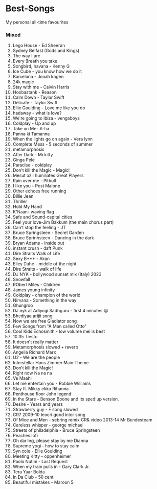 # Best-Songs
My personal all-time favourites


### Mixed
1. Lego House -  Ed Sheeran
2. Sydney Belfast (Gods and Kings)
3. The way I are
4. Every Breath you take
5. Songbird, havana - Kenny G
6. Ice Cube - you know how we do it
7. Barcelona - Jonah kagen
8. 24k magic
9. Stay with me - Calvin Harris
10. Hoobastank - Reason
12. Calm Down - Taylor Swift
13. Delicate - Taylor Swift
14. Ellie Goulding - Love me like you do
15. hadaway - what is love?
16. We're going to Ibiza - vengaboys
17. Coldplay - Up and up
18. Take on Me- A-ha
19. Panna ki Tamanna
20. When the lights go on again - Vera lynn
21. Complete Mess - 5 seconds of summer
22. metamorphosis
23. After Dark - Mr.kitty
24. Ginga Pele
25. Paradise - coldplay
26. Don't kill the Magic - Magic!
27. Mesut ozil humiliates Great Players
28. Rain over me -  Pitbull
29. I like you - Post Malone
30. Other echoes free running
31. Billie Jean
32. Thriller
33. Hold My Hand
34. K'Naan- waving flag
35. Safe and Sound-capital cities
36. Feel your love-Jim Bakkum (the main chorus part)
37. Can't stop the feeling - JT
38. Bruce Springsteen - Secret Garden
39. Bruce Sprinhsteen - Dancing in the dark
40. Bryan Adams - Inside out
41. instant crush - daft Punk
42. Dire Straits Walk of Life
43. Sexy B*** - Akon
44. Elley Duhe - middle of the night
45. Dire Straits - walk of life
46. DJ NYK - bollywood sunset mix (Italy) 2023
47. Snowfall
48. RObert Miles - Children
49. James young infinity
50. Coldplay - champion of the world
51. Nirvana - Something in the way
52. Ghungroo
53. DJ nyk at  Adiyogi Sadhguru - first 4 minutes 😍
54. Bhediyaa arijit song
55. Now we are free Gladiator song
56. Few Songs from "A Man called Otto"
57. Cool Kids Echosmith - low volume mei is best
58. 10:35 Tiesto
59. It doesn't really matter
60. Metamorphosis slowed + reverb
61. Angelia Richard Marx
62. U2 - We are the people
63. Interstellar Hans Zimmer Main Theme
64. Don't kill the Magic!
65. Right now Na na na
66. Ve Maahi
67. Let me entertain you - Robbie Williams
68. Stay ft. Mikky ekko Rihanna
69. Penthouse floor John legend
70. In the Stars - Benson Boone and its sped up version.
71. Desire - Years and years
72. Strawberry guy -  F song slowed
73. CR7 2009-10 teocri good intor song
74. Of Mice and Men - sebring remix CR& video 2013-14 Mr Bundesteam
75. Careless whisper - george michael
76. Streets of philadelphia - Bruce Springsteen
77. Peaches lofi
78. Oh darling, please stay by me Dianna
79. Supreme yogi - how to stay calm
80. Syn cole - Ellie Goulding
81. Meeting Kitty - oppenheimer
82. Paolo Nutini - Last Request
83. When my train pulls in - Gary Clark Jr.
84. Tera Yaar Bolda
85. In Da Club - 50 cent
86. Beautiful mistakes - Maroon 5



